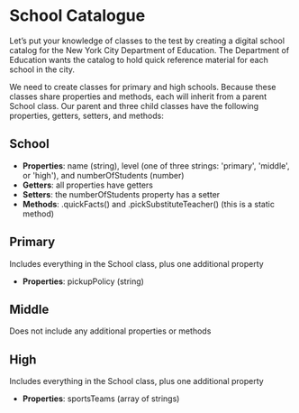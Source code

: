 # School Catalogue

Let’s put your knowledge of classes to the test by creating a digital school catalog for the New York City Department of Education. The Department of Education wants the catalog to hold quick reference material for each school in the city.

We need to create classes for primary and high schools. Because these classes share properties and methods, each will inherit from a parent School class. Our parent and three child classes have the following properties, getters, setters, and methods:

## School

- **Properties**: name (string), level (one of three strings: 'primary', 'middle', or 'high'), and numberOfStudents (number)
- **Getters**: all properties have getters
- **Setters**: the numberOfStudents property has a setter
- **Methods**: .quickFacts() and .pickSubstituteTeacher() (this is a static method)

## Primary

Includes everything in the School class, plus one additional property

- **Properties**: pickupPolicy (string)

## Middle

Does not include any additional properties or methods

## High

Includes everything in the School class, plus one additional property

- **Properties**: sportsTeams (array of strings)
